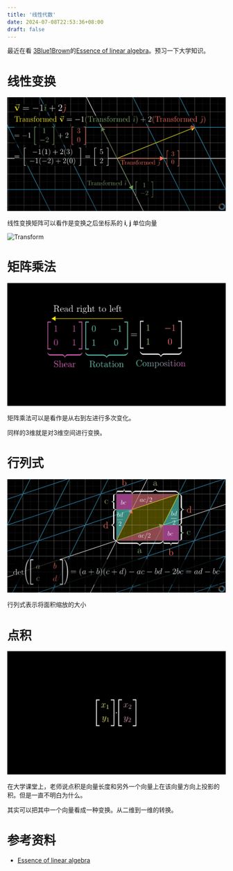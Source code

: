 ```yaml
---
title: '线性代数'
date: 2024-07-08T22:53:36+08:00
draft: false
---
```


最近在看 [3Blue1Brown](https://www.youtube.com/@3blue1brown)的[Essence of linear algebra](https://www.youtube.com/playlist?list=PLZHQObOWTQDPD3MizzM2xVFitgF8hE_ab)。预习一下大学知识。

# 线性变换

![Transform](/线性代数/Transform.png)

线性变换矩阵可以看作是变换之后坐标系的 **i**, **j** 单位向量

![Transform](/线性代数/transform.gif)

# 矩阵乘法

![Matrix multiplication](/线性代数/Matrix%20multiplication.png)

矩阵乘法可以是看作是从右到左进行多次变化。

同样的3维就是对3维空间进行变换。

# 行列式

![行列式](/线性代数/行列式.png)

行列式表示将面积缩放的大小

# 点积

![dot](/线性代数/dot.gif)

在大学课堂上，老师说点积是向量长度和另外一个向量上在该向量方向上投影的积。但是一直不明白为什么。

其实可以把其中一个向量看成一种变换。从二维到一维的转换。

# 参考资料

* [Essence of linear algebra](https://www.youtube.com/playlist?list=PLZHQObOWTQDPD3MizzM2xVFitgF8hE_ab)
